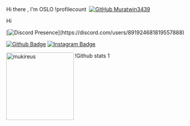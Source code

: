 Hi there , I'm OSLO
 !profilecount&nbsp; 
 [![GitHub Muratwin3439](https://img.shields.io/github/followers/Ishylol?label=follow&style=social)](https://github.com/Ishylol)&nbsp; 

Hi

 [![Discord Presence](https://lanyard-profile-readme.vercel.app/api/891924681819557888?theme=light&bg=809ecf&animated=false&hideDiscrim=true&borderRadius=30px&idleMessage=Probably%20doing%20something%20else...)](https://discord.com/users/891924681819557888)


[![Github Badge](https://img.shields.io/badge/-Github-000?style=quare&labelColor=000&logo=Github&logoColor=white&link=link)](https://www.github.com/Ishylol) 
[![Instagram Badge](https://img.shields.io/badge/-Instagram-C13584?style=flat-quare&labelColor=C13584&logo=instagram&logoColor=white&link=link)](https://www.instagram.com/dehainc) 

!Github stats 1 
 <img height="180em" align="left" src="https://github-readme-stats.vercel.app/api/top-langs?username=Ishylol&show_icons=true&locale=en&layout=compact&langs_count=8&theme=radical" alt="mukireus"/>
